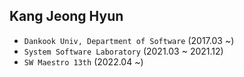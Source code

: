 ## Kang Jeong Hyun

- `Dankook Univ, Department of Software` (2017.03 ~)
- `System Software Laboratory` (2021.03 ~ 2021.12)
- `SW Maestro 13th` (2022.04 ~)

